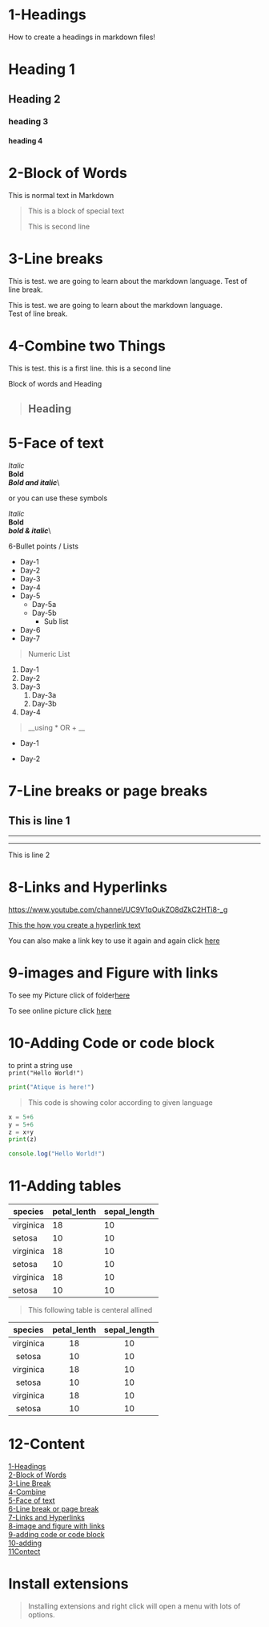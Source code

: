 # 1-Headings

How to create a headings in markdown files!

# Heading 1
## Heading 2
### heading 3
#### heading 4


# 2-Block of Words

This is normal text in Markdown

> This is a block of special text
>
> This is second line

# 3-Line breaks

This is test. we are going to learn about the markdown language. 
Test of line break.

This is test. we are going to learn about the markdown language.\
Test of line break.

# 4-Combine two Things

This is test. this is a first line. this is a second line

Block of words and Heading
> ## Heading

# 5-Face of text

*Italic*\
**Bold**\
***Bold and italic***\

or you can use these symbols

_Italic_\
__Bold__\
___bold & italic___\


6-Bullet points / Lists

- Day-1
- Day-2
- Day-3
- Day-4
- Day-5
    - Day-5a
    - Day-5b
        - Sub list
- Day-6
- Day-7

> Numeric List

1. Day-1
2. Day-2
3. Day-3
   1. Day-3a
   2. Day-3b
4. Day-4

> __using * OR + __

* Day-1
+ Day-2

# 7-Line breaks or page breaks

This is line 1
---
___
***

This is line 2
# 8-Links and Hyperlinks

https://www.youtube.com/channel/UC9V1qOukZO8dZkC2HTi8-_g


[This the how you create a hyperlink text](https://www.youtube.com/channel/UC9V1qOukZO8dZkC2HTi8-_g/)


[Atique Channel]:(https://www.youtube.com/channel/UC9V1qOukZO8dZkC2HTi8-_g)

You can also make a link key to use it again and again click [here][Atique Channel]



# 9-images and Figure with links

To see my Picture click of folder[here](pic.png)

To see online picture click [here](https://images.app.goo.gl/q2dicRK7Hbn2i6ED9)


# 10-Adding Code or code block

to print a string use \
 `print("Hello World!")`


 ```python
 print("Atique is here!")
 ```
> This code is showing color according to given language
```python
x = 5+6
y = 5+6
z = x+y
print(z)
```
```typescript
console.log("Hello World!")
```

# 11-Adding tables

| species | petal_lenth| sepal_length |
|---------|------------|--------------|
| virginica | 18 | 10 |
| setosa | 10 | 10 |
| virginica | 18 | 10 |
| setosa | 10 | 10 |
| virginica | 18 | 10 |
| setosa | 10 | 10 |

> This following table is centeral allined

| species | petal_lenth| sepal_length |
|:-------:|:-----------:|:-----------:|
| virginica | 18 | 10 |
| setosa | 10 | 10 |
| virginica | 18 | 10 |
| setosa | 10 | 10 |
| virginica | 18 | 10 |
| setosa | 10 | 10 |

# 12-Content

[1-Headings](#1-headings)\
[2-Block of Words](#2-block-of-words)\
[3-Line Break](#3-line-breaks)\
[4-Combine](#4-combine-two-things)\
[5-Face of text](#5-face-of-text)\
[6-Line break or page break](#7-line-breaks-or-page-breaks)\
[7-Links and Hyperlinks](#8-links-and-hyperlinks)\
[8-image and figure with links](#9-images-and-figure-with-links)\
[9-adding code or code block](#10-adding-code-or-code-block)\
[10-adding](#11-adding-tables)\
[11Contect](#12-content)


# Install extensions

> Installing extensions and right click will open a menu with lots of options.